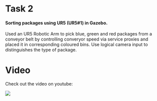 # Task 2

#### Sorting packages using UR5 (UR5#1) in Gazebo.

Used an UR5 Robotic Arm to pick blue, green and red packages from a conveyor belt by controlling converyor speed via service proxies and placed it in corresponding coloured bins. Use logical camera input to distinguishes the type of package.

# Video

Check out the video on youtube:

[![](https://i.imgur.com/aOmKJR6.png)](https://www.youtube.com/watch?v=Fqsfb82him0 "eYRC_VB_task_3")